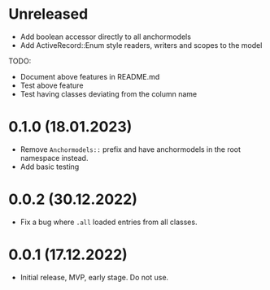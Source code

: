 # Unreleased

- Add boolean accessor directly to all anchormodels
- Add ActiveRecord::Enum style readers, writers and scopes to the model

TODO:

- Document above features in README.md
- Test above feature
- Test having classes deviating from the column name

# 0.1.0 (18.01.2023)

- Remove `Anchormodels::` prefix and have anchormodels in the root namespace instead.
- Add basic testing

# 0.0.2 (30.12.2022)

- Fix a bug where `.all` loaded entries from all classes.

# 0.0.1 (17.12.2022)

- Initial release, MVP, early stage. Do not use.